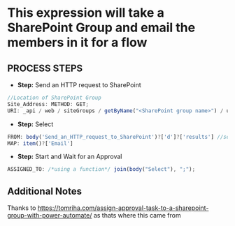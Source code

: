 # This expression will take a SharePoint Group and email the members in it for a flow

## PROCESS STEPS

- **Step:** Send an HTTP request to SharePoint

```js
//Location of SharePoint Group
Site_Address: METHOD: GET;
URI: _api / web / siteGroups / getByName("<SharePoint group name>") / users;
```

- **Step:** Select

```js
FROM: body('Send_an_HTTP_request_to_SharePoint')?['d']?['results'] //select from prior step
MAP: item()?['Email']
```

- **Step:** Start and Wait for an Approval

```js
ASSIGNED_TO: /*using a function*/ join(body("Select"), ";");
```

## Additional Notes

Thanks to https://tomriha.com/assign-approval-task-to-a-sharepoint-group-with-power-automate/ as thats where this came from
